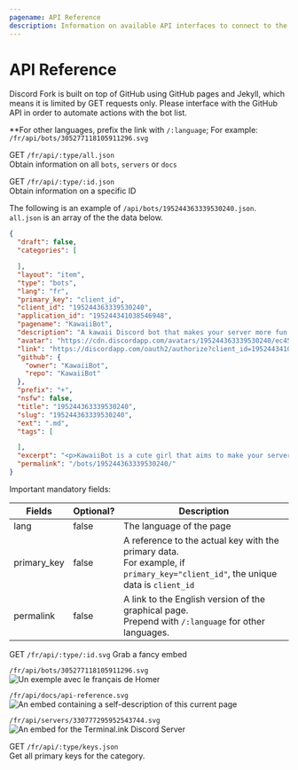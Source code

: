 ```yaml
---
pagename: API Reference
description: Information on available API interfaces to connect to the Fork list.
---
```


# API Reference
Discord Fork is built on top of GitHub using GitHub pages and Jekyll, which means it is limited by GET requests only.
Please interface with the GitHub API in order to automate actions with the bot list.

**For other languages, prefix the link with `/:language`; For example: `/fr/api/bots/305277118105911296.svg`

GET `/fr/api/:type/all.json`  
Obtain information on all `bots`, `servers` or `docs`

GET `/fr/api/:type/:id.json`  
Obtain information on a specific ID

The following is an example of `/api/bots/195244363339530240.json`.
`all.json` is an array of the the data below.

```json
{
  "draft": false,
  "categories": [

  ],
  "layout": "item",
  "type": "bots",
  "lang": "fr",
  "primary_key": "client_id",
  "client_id": "195244363339530240",
  "application_id": "195244341038546948",
  "pagename": "KawaiiBot",
  "description": "A kawaii Discord bot that makes your server more fun!",
  "avatar": "https://cdn.discordapp.com/avatars/195244363339530240/ec4594ead877809a2a53bade17f3cc94.png",
  "link": "https://discordapp.com/oauth2/authorize?client_id=195244341038546948&scope=bot",
  "github": {
    "owner": "KawaiiBot",
    "repo": "KawaiiBot"
  },
  "prefix": "+",
  "nsfw": false,
  "title": "195244363339530240",
  "slug": "195244363339530240",
  "ext": ".md",
  "tags": [

  ],
  "excerpt": "<p>KawaiiBot is a cute girl that aims to make your server more fun to be on!<br />\nPacked with fun commands like: hug, kiss, slots, coinflip, weather, time, and more!</p>\n\n",
  "permalink": "/bots/195244363339530240/"
}
```

Important mandatory fields:

Fields                 | Optional? | Description
---------------------- | --------- | -----------
lang                   | false     | The language of the page
primary_key            | false     | A reference to the actual key with the primary data.<br>For example, if `primary_key="client_id"`, the unique data is `client_id`
permalink              | false     | A link to the English version of the graphical page.<br>Prepend with `/:language` for other languages.

GET `/fr/api/:type/:id.svg`
Grab a fancy embed

`/fr/api/bots/305277118105911296.svg`  
![Un exemple avec le français de Homer](/fr/api/bots/305277118105911296.svg)

`/fr/api/docs/api-reference.svg`  
![An embed containing a self-description of this current page](/fr/api/docs/api-reference.svg)

`/fr/api/servers/330777295952543744.svg`  
![An embed for the Terminal.ink Discord Server](/fr/api/servers/330777295952543744.svg)

GET `/fr/api/:type/keys.json`  
Get all primary keys for the category.
